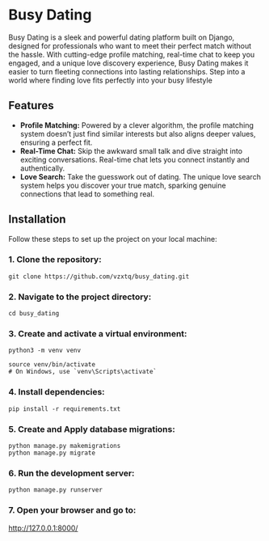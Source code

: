 # Busy Dating

Busy Dating is a sleek and powerful dating platform built on Django, designed for professionals who want to meet their perfect match without the hassle. With cutting-edge profile matching, real-time chat to keep you engaged, and a unique love discovery experience, Busy Dating makes it easier to turn fleeting connections into lasting relationships. Step into a world where finding love fits perfectly into your busy lifestyle

## Features

- **Profile Matching:** Powered by a clever algorithm, the profile matching system doesn’t just find similar interests but also aligns deeper values, ensuring a perfect fit.
- **Real-Time Chat:** Skip the awkward small talk and dive straight into exciting conversations. Real-time chat lets you connect instantly and authentically.
- **Love Search:** Take the guesswork out of dating. The unique love search system helps you discover your true match, sparking genuine connections that lead to something real.

## Installation

Follow these steps to set up the project on your local machine:

### 1. Clone the repository:
```
git clone https://github.com/vzxtq/busy_dating.git
```
### 2. Navigate to the project directory:
```
cd busy_dating
```
### 3. Create and activate a virtual environment:
```
python3 -m venv venv

source venv/bin/activate
# On Windows, use `venv\Scripts\activate`
```

### 4. Install dependencies:   
```
pip install -r requirements.txt
```
### 5. Create and Apply database migrations:
```
python manage.py makemigrations
python manage.py migrate
```
### 6. Run the development server:
```
python manage.py runserver
```
### 7. Open your browser and go to:

http://127.0.0.1:8000/
